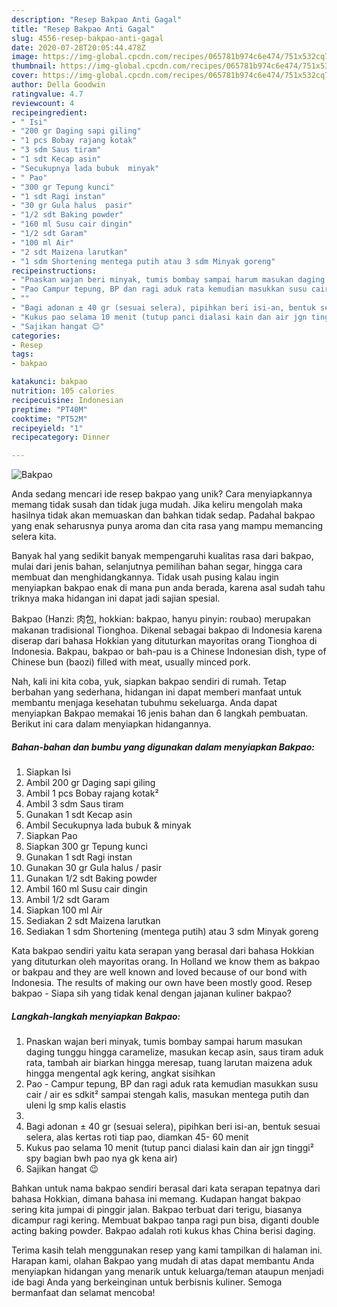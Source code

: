 ```yaml
---
description: "Resep Bakpao Anti Gagal"
title: "Resep Bakpao Anti Gagal"
slug: 4556-resep-bakpao-anti-gagal
date: 2020-07-28T20:05:44.478Z
image: https://img-global.cpcdn.com/recipes/065781b974c6e474/751x532cq70/bakpao-foto-resep-utama.jpg
thumbnail: https://img-global.cpcdn.com/recipes/065781b974c6e474/751x532cq70/bakpao-foto-resep-utama.jpg
cover: https://img-global.cpcdn.com/recipes/065781b974c6e474/751x532cq70/bakpao-foto-resep-utama.jpg
author: Della Goodwin
ratingvalue: 4.7
reviewcount: 4
recipeingredient:
- " Isi"
- "200 gr Daging sapi giling"
- "1 pcs Bobay rajang kotak"
- "3 sdm Saus tiram"
- "1 sdt Kecap asin"
- "Secukupnya lada bubuk  minyak"
- " Pao"
- "300 gr Tepung kunci"
- "1 sdt Ragi instan"
- "30 gr Gula halus  pasir"
- "1/2 sdt Baking powder"
- "160 ml Susu cair dingin"
- "1/2 sdt Garam"
- "100 ml Air"
- "2 sdt Maizena larutkan"
- "1 sdm Shortening mentega putih atau 3 sdm Minyak goreng"
recipeinstructions:
- "Pnaskan wajan beri minyak, tumis bombay sampai harum masukan daging tunggu hingga caramelize, masukan kecap asin, saus tiram aduk rata, tambah air biarkan hingga meresap, tuang larutan maizena aduk hingga mengental agk kering, angkat sisihkan"
- "Pao Campur tepung, BP dan ragi aduk rata kemudian masukkan susu cair / air es sdkit² sampai stengah kalis, masukan mentega putih dan uleni lg smp kalis elastis"
- ""
- "Bagi adonan ± 40 gr (sesuai selera), pipihkan beri isi-an, bentuk sesuai selera, alas kertas roti tiap pao, diamkan 45- 60 menit"
- "Kukus pao selama 10 menit (tutup panci dialasi kain dan air jgn tinggi² spy bagian bwh pao nya gk kena air)"
- "Sajikan hangat 😉"
categories:
- Resep
tags:
- bakpao

katakunci: bakpao 
nutrition: 105 calories
recipecuisine: Indonesian
preptime: "PT40M"
cooktime: "PT52M"
recipeyield: "1"
recipecategory: Dinner

---
```



![Bakpao](https://img-global.cpcdn.com/recipes/065781b974c6e474/751x532cq70/bakpao-foto-resep-utama.jpg)

Anda sedang mencari ide resep bakpao yang unik? Cara menyiapkannya memang tidak susah dan tidak juga mudah. Jika keliru mengolah maka hasilnya tidak akan memuaskan dan bahkan tidak sedap. Padahal bakpao yang enak seharusnya punya aroma dan cita rasa yang mampu memancing selera kita.

Banyak hal yang sedikit banyak mempengaruhi kualitas rasa dari bakpao, mulai dari jenis bahan, selanjutnya pemilihan bahan segar, hingga cara membuat dan menghidangkannya. Tidak usah pusing kalau ingin menyiapkan bakpao enak di mana pun anda berada, karena asal sudah tahu triknya maka hidangan ini dapat jadi sajian spesial.

Bakpao (Hanzi: 肉包, hokkian: bakpao, hanyu pinyin: roubao) merupakan makanan tradisional Tionghoa. Dikenal sebagai bakpao di Indonesia karena diserap dari bahasa Hokkian yang dituturkan mayoritas orang Tionghoa di Indonesia. Bakpau, bakpao or bah-pau is a Chinese Indonesian dish, type of Chinese bun (baozi) filled with meat, usually minced pork.


Nah, kali ini kita coba, yuk, siapkan bakpao sendiri di rumah. Tetap berbahan yang sederhana, hidangan ini dapat memberi manfaat untuk membantu menjaga kesehatan tubuhmu sekeluarga. Anda dapat menyiapkan Bakpao memakai 16 jenis bahan dan 6 langkah pembuatan. Berikut ini cara dalam menyiapkan hidangannya.

<!--inarticleads1-->

##### Bahan-bahan dan bumbu yang digunakan dalam menyiapkan Bakpao:

1. Siapkan  Isi
1. Ambil 200 gr Daging sapi giling
1. Ambil 1 pcs Bobay rajang kotak²
1. Ambil 3 sdm Saus tiram
1. Gunakan 1 sdt Kecap asin
1. Ambil Secukupnya lada bubuk &amp; minyak
1. Siapkan  Pao
1. Siapkan 300 gr Tepung kunci
1. Gunakan 1 sdt Ragi instan
1. Gunakan 30 gr Gula halus / pasir
1. Gunakan 1/2 sdt Baking powder
1. Ambil 160 ml Susu cair dingin
1. Ambil 1/2 sdt Garam
1. Siapkan 100 ml Air
1. Sediakan 2 sdt Maizena larutkan
1. Sediakan 1 sdm Shortening (mentega putih) atau 3 sdm Minyak goreng


Kata bakpao sendiri yaitu kata serapan yang berasal dari bahasa Hokkian yang dituturkan oleh mayoritas orang. In Holland we know them as bakpao or bakpau and they are well known and loved because of our bond with Indonesia. The results of making our own have been mostly good. Resep bakpao - Siapa sih yang tidak kenal dengan jajanan kuliner bakpao? 

<!--inarticleads2-->

##### Langkah-langkah menyiapkan Bakpao:

1. Pnaskan wajan beri minyak, tumis bombay sampai harum masukan daging tunggu hingga caramelize, masukan kecap asin, saus tiram aduk rata, tambah air biarkan hingga meresap, tuang larutan maizena aduk hingga mengental agk kering, angkat sisihkan
1. Pao - Campur tepung, BP dan ragi aduk rata kemudian masukkan susu cair / air es sdkit² sampai stengah kalis, masukan mentega putih dan uleni lg smp kalis elastis
1. 
1. Bagi adonan ± 40 gr (sesuai selera), pipihkan beri isi-an, bentuk sesuai selera, alas kertas roti tiap pao, diamkan 45- 60 menit
1. Kukus pao selama 10 menit (tutup panci dialasi kain dan air jgn tinggi² spy bagian bwh pao nya gk kena air)
1. Sajikan hangat 😉


Bahkan untuk nama bakpao sendiri berasal dari kata serapan tepatnya dari bahasa Hokkian, dimana bahasa ini memang. Kudapan hangat bakpao sering kita jumpai di pinggir jalan. Bakpao terbuat dari terigu, biasanya dicampur ragi kering. Membuat bakpao tanpa ragi pun bisa, diganti double acting baking powder. Bakpao adalah roti kukus khas China berisi daging. 

Terima kasih telah menggunakan resep yang kami tampilkan di halaman ini. Harapan kami, olahan Bakpao yang mudah di atas dapat membantu Anda menyiapkan hidangan yang menarik untuk keluarga/teman ataupun menjadi ide bagi Anda yang berkeinginan untuk berbisnis kuliner. Semoga bermanfaat dan selamat mencoba!
